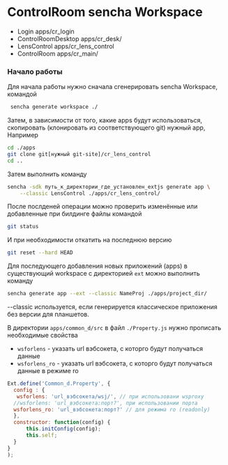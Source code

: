 # ControlRoom sencha Workspace
 - Login apps/cr_login
 - ControlRoomDesktop apps/cr_desk/
 - LensControl apps/cr_lens_control
 - ControlRoom apps/cr_main/

### Начало работы

Для начала работы нужно сначала сгенерировать sencha Workspace, командой

```sh
 sencha generate workspace ./
```

Затем, в зависимости от того, какие apps будут использоваться, скопировать (клонировать из соответствующего git) нужный app, Например

```sh
cd ./apps
git clone git[нужный git-site]/cr_lens_control
cd ..
```

Затем выполнить команду

```sh
sencha -sdk путь_к_директории_где_установлен_extjs generate app \
    --classic LensControl ./apps/cr_lens_control/
```

После послденей операции можно проверить изменённые или добавленные при билдинге файлы командой

```sh
git status
```

И при необходимости откатить на последнюю версию

```sh
git reset --hard HEAD
```

Для последующего добавления новых приложений (apps) в существующий workspace с директорией `ext` можно выполнить команду

```sh
sencha generate app --ext --classic NameProj ./apps/project_dir/
```

--classic используется, если генерируется классическое приложения без версии для планшетов.

В директории `apps/common_d/src` в файл `./Property.js` нужно прописать необходимые свойства

 - `wsforlens` - указать url вэбсокета, с которго будут получаться данные
 - `wsforlens_ro` - указать url вэбсокета, с которго будут получаться данные в режиме ro

 ```javascript
 Ext.define('Common_d.Property', {
   config : {
 	wsforlens: 'url_вэбсокета/wsj/', // при использовани wsproxy
   //wsforlens: 'url_вэбсокета:порт?', при использовании порта
   wsforlens_ro: 'url_вэбсокета:порт?' // для режима ro (readonly)
   },
   constructor: function(config) {
       this.initConfig(config);
       this.self;
   }
 }
 );
 ```
